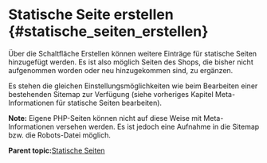 # Statische Seite erstellen {#statische_seiten_erstellen}

Über die Schaltfläche Erstellen können weitere Einträge für statische Seiten hinzugefügt werden. Es ist also möglich Seiten des Shops, die bisher nicht aufgenommen worden oder neu hinzugekommen sind, zu ergänzen.

Es stehen die gleichen Einstellungsmöglichkeiten wie beim Bearbeiten einer bestehenden Sitemap zur Verfügung \(siehe vorheriges Kapitel Meta-Informationen für statische Seiten bearbeiten\).

**Note:** Eigene PHP-Seiten können nicht auf diese Weise mit Meta-Informationen versehen werden. Es ist jedoch eine Aufnahme in die Sitemap bzw. die Robots-Datei möglich.

**Parent topic:**[Statische Seiten](5_5_Statische%20Seiten.md)

